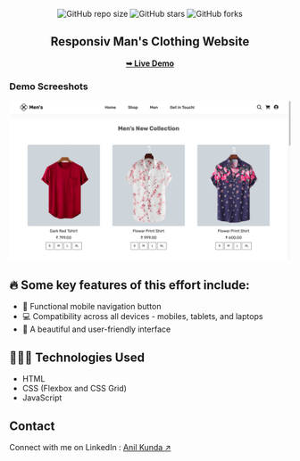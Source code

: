 <div align="center">
  
  ![GitHub repo size](https://img.shields.io/github/repo-size/anillkunda/e-comm_design)
  ![GitHub stars](https://img.shields.io/github/stars/anillkunda/e-comm_design)
  ![GitHub forks](https://img.shields.io/github/forks/anillkunda/e-comm_design?style=social)
  <br />
  <h2 align="center">Responsiv Man's Clothing Website</h2>

  <a href="https://anillkunda.github.io/e-comm_design/"><strong>➥ Live Demo</strong></a>
  
</div>

### Demo Screeshots

![Man's Clothing Website Desktop Demo](./readme_assets/e-comm.png "Desktop Demo")


## 🔥 Some key features of this effort include:

- 📱 Functional mobile navigation button
- 💻 Compatibility across all devices - mobiles, tablets, and laptops
- 🎨 A beautiful and user-friendly interface

## 👨🏻‍💻 Technologies Used

- HTML
- CSS (Flexbox and CSS Grid)
- JavaScript

## Contact
Connect with me on LinkedIn : [Anil Kunda ↗](https://www.linkedin.com/in/anilkunda/)
